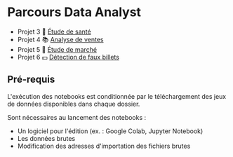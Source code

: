 # Parcours Data Analyst

- Projet 3 🍲 [Étude de santé](https://nbviewer.jupyter.org/github/gllmfrnr/oc/blob/master/p3/p3.ipynb)
- Projet 4 📚 [Analyse de ventes](https://nbviewer.jupyter.org/github/gllmfrnr/oc/blob/master/p4/projet-4.ipynb)
- Projet 5 🐔 [Étude de marché](https://nbviewer.jupyter.org/github/gllmfrnr/oc/blob/master/p5/projet-5.ipynb)
- Projet 6 💵 [Détection de faux billets](https://nbviewer.jupyter.org/github/gllmfrnr/oc/blob/master/p6/projet-6.ipynb)

## Pré-requis
L'exécution des notebooks est conditionnée par le téléchargement des jeux de données disponibles dans chaque dossier.

Sont nécessaires au lancement des notebooks :
- Un logiciel pour l'édition (ex. : Google Colab, Jupyter Notebook)
- Les données brutes
- Modification des adresses d'importation des fichiers brutes
